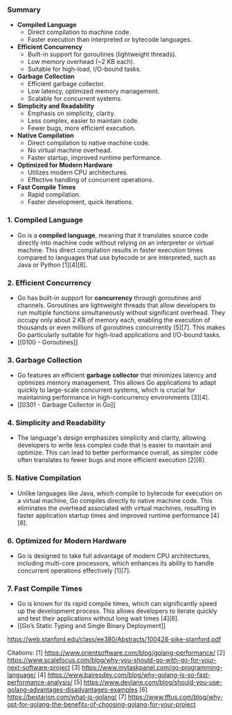 ### Summary
- **Compiled Language**
    - Direct compilation to machine code.
    - Faster execution than interpreted or bytecode languages.
- **Efficient Concurrency**
    - Built-in support for goroutines (lightweight threads).
    - Low memory overhead (~2 KB each).
    - Suitable for high-load, I/O-bound tasks.
- **Garbage Collection**
    - Efficient garbage collector.
    - Low latency, optimized memory management.
    - Scalable for concurrent systems.
- **Simplicity and Readability**
    - Emphasis on simplicity, clarity.
    - Less complex, easier to maintain code.
    - Fewer bugs, more efficient execution.
- **Native Compilation**
    - Direct compilation to native machine code.
    - No virtual machine overhead.
    - Faster startup, improved runtime performance.
- **Optimized for Modern Hardware**
    - Utilizes modern CPU architectures.
    - Effective handling of concurrent operations.
- **Fast Compile Times**
    - Rapid compilation.
    - Faster development, quick iterations.
### 1. Compiled Language
- Go is a **compiled language**, meaning that it translates source code directly into machine code without relying on an interpreter or virtual machine. This direct compilation results in faster execution times compared to languages that use bytecode or are interpreted, such as Java or Python [1][4][6].

### 2. Efficient Concurrency
- Go has built-in support for **concurrency** through goroutines and channels. Goroutines are lightweight threads that allow developers to run multiple functions simultaneously without significant overhead. They occupy only about 2 KB of memory each, enabling the execution of thousands or even millions of goroutines concurrently [5][7]. This makes Go particularly suitable for high-load applications and I/O-bound tasks.
- [[0100 - Goroutines]]

### 3. Garbage Collection
- Go features an efficient **garbage collector** that minimizes latency and optimizes memory management. This allows Go applications to adapt quickly to large-scale concurrent systems, which is crucial for maintaining performance in high-concurrency environments [3][4].
- [[0301 - Garbage Collector in Go]]
	
### 4. Simplicity and Readability
- The language's design emphasizes simplicity and clarity, allowing developers to write less complex code that is easier to maintain and optimize. This can lead to better performance overall, as simpler code often translates to fewer bugs and more efficient execution [2][6].

### 5. Native Compilation
- Unlike languages like Java, which compile to bytecode for execution on a virtual machine, Go compiles directly to native machine code. This eliminates the overhead associated with virtual machines, resulting in faster application startup times and improved runtime performance [4][6].

### 6. Optimized for Modern Hardware
- Go is designed to take full advantage of modern CPU architectures, including multi-core processors, which enhances its ability to handle concurrent operations effectively [1][7].

### 7. Fast Compile Times
- Go is known for its rapid compile times, which can significantly speed up the development process. This allows developers to iterate quickly and test their applications without long wait times [4][6].
- [[Go’s Static Typing and Single Binary Deployment]]

https://web.stanford.edu/class/ee380/Abstracts/100428-pike-stanford.pdf

Citations:
[1] https://www.orientsoftware.com/blog/golang-performance/
[2] https://www.scalefocus.com/blog/why-you-should-go-with-go-for-your-next-software-project
[3] https://www.mytaskpanel.com/go-programming-language/
[4] https://www.bairesdev.com/blog/why-golang-is-so-fast-performance-analysis/
[5] https://www.devlane.com/blog/should-you-use-golang-advantages-disadvantages-examples
[6] https://bestarion.com/what-is-golang/
[7] https://www.tftus.com/blog/why-opt-for-golang-the-benefits-of-choosing-golang-for-your-project